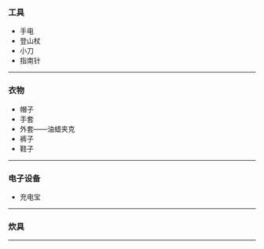 ### 工具

- 手电
- 登山杖
- 小刀
- 指南针

---

### 衣物

- 帽子
- 手套
- 外套——油蜡夹克
- 裤子
- 鞋子

---

### 电子设备

- 充电宝

---

### 炊具



---